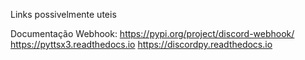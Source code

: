 Links possivelmente uteis

Documentação Webhook:
https://pypi.org/project/discord-webhook/
https://pyttsx3.readthedocs.io
https://discordpy.readthedocs.io